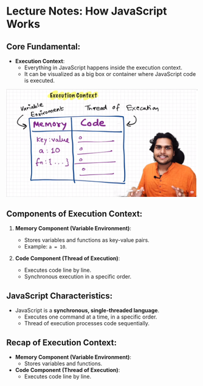 # Lecture Notes: How JavaScript Works

## Core Fundamental:
- **Execution Context**: 
  - Everything in JavaScript happens inside the execution context.
  - It can be visualized as a big box or container where JavaScript code is executed.

![Execution Context Diagram](./executionContext.png)

## Components of Execution Context:
1. **Memory Component (Variable Environment)**:
   - Stores variables and functions as key-value pairs.
   - Example: `a = 10`.
   
2. **Code Component (Thread of Execution)**:
   - Executes code line by line.
   - Synchronous execution in a specific order.

## JavaScript Characteristics:
- JavaScript is a **synchronous, single-threaded language**.
  - Executes one command at a time, in a specific order.
  - Thread of execution processes code sequentially.

## Recap of Execution Context:
- **Memory Component (Variable Environment)**:
  - Stores variables and functions.
- **Code Component (Thread of Execution)**:
  - Executes code line by line.

